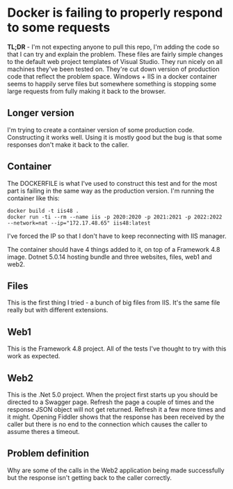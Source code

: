 Docker is failing to properly respond to some requests
====================================================== 

**TL;DR** - I'm not expecting anyone to pull this repo, I'm adding the code so that I can try and explain the problem. These files are fairly simple changes to the default web project templates of Visual Studio. They run nicely on all machines they've been tested on. They're cut down version of production code that reflect the problem space. Windows + IIS in a docker container seems to happily serve files but somewhere something is stopping some large requests from fully making it back to the browser.

Longer version
--------------
I'm trying to create a container version of some production code. Constructing it works well. Using it is mostly good but the bug is that some responses don't make it back to the caller.

Container
---------
The DOCKERFILE is what I've used to construct this test and for the most part is failing in the same way as the production version. I'm running the container like this:

```
docker build -t iis48 .
docker run -ti --rm --name iis -p 2020:2020 -p 2021:2021 -p 2022:2022 --network=nat --ip="172.17.48.65" iis48:latest
```
I've forced the IP so that I don't have to keep reconnecting with IIS manager.

The container should have 4 things added to it, on top of a Framework 4.8 image. Dotnet 5.0.14 hosting bundle and three websites, files, web1 and web2.

Files
-----
This is the first thing I tried - a bunch of big files from IIS. It's the same file really but with different extensions.

Web1
----
This is the Framework 4.8 project. All of the tests I've thought to try with this work as expected.

Web2
----
This is the .Net 5.0 project. When the project first starts up you should be directed to a Swagger page. Refresh the page a couple of times and the response JSON object will not get returned. Refresh it a few more times and it might. Opening Fiddler shows that the response has been received by the caller but there is no end to the connection which causes the caller to assume theres a timeout.

Problem definition
------------------
Why are some of the calls in the Web2 application being made successfully but the response isn't getting back to the caller correctly.
